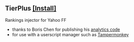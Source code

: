 ## TierPlus [\[Install\]](https://github.com/acortelyou/TierPlus/raw/master/TierPlus.user.js)

Rankings injector for Yahoo FF

 * thanks to Boris Chen for publishing his [analytics code](https://github.com/borisachen/fftiers)
 * for use with a userscript manager such as [Tampermonkey](http://tampermonkey.net/) 

